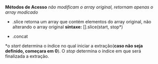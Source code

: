 **Métodos de Acesso** *não modificam o array original, retornam apenas o array modicado*

* .slice
retorna um array que contém elementos do array original, não alterando o array original
**síntaxe:** [].slice(start, stop*)

* .concat

*o *start* determina o índice no qual iniciar a extração(**caso não seja definido, começara em 0**). O *stop* determina o índice em que será finalizada a extração.
